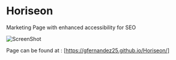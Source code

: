 # Horiseon
Marketing Page with enhanced accessibility for SEO

![ScreenShot](assets/images/screenshot-Horiseon.png)

Page can be found at : [https://gfernandez25.github.io/Horiseon/]